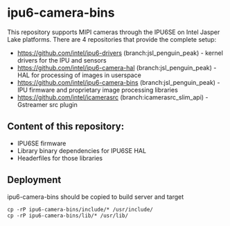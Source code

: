 # ipu6-camera-bins

This repository supports MIPI cameras through the IPU6SE on Intel Jasper Lake platforms. There are 4 repositories that provide the complete setup:

* https://github.com/intel/ipu6-drivers (branch:jsl_penguin_peak) - kernel drivers for the IPU and sensors
* https://github.com/intel/ipu6-camera-hal (branch:jsl_penguin_peak) - HAL for processing of images in userspace
* https://github.com/intel/ipu6-camera-bins (branch:jsl_penguin_peak) - IPU firmware and proprietary image processing libraries
* https://github.com/intel/icamerasrc (branch:icamerasrc_slim_api) - Gstreamer src plugin

## Content of this repository:
* IPU6SE firmware
* Library binary dependencies for IPU6SE HAL
* Headerfiles for those libraries

## Deployment
ipu6-camera-bins should be copied to build server and target
```
cp -rP ipu6-camera-bins/include/* /usr/include/
cp -rP ipu6-camera-bins/lib/* /usr/lib/
```
